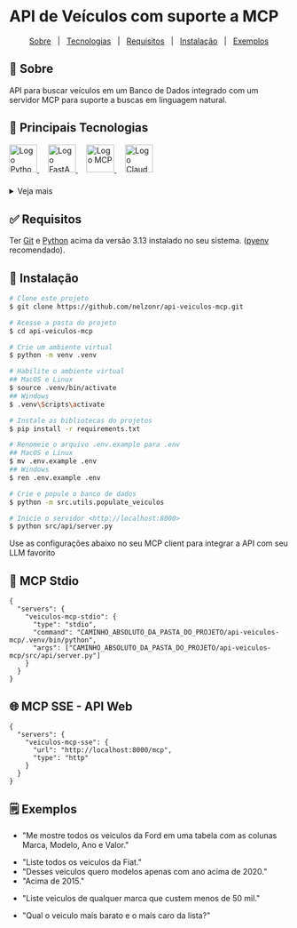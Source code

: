 # API de Veículos com suporte a MCP

<p align="center">
  <a href="#dart-sobre">Sobre</a> &#xa0; | &#xa0;
  <a href="#rocket-principais-tecnologias">Tecnologias</a> &#xa0; | &#xa0;
  <a href="#white_check_mark-requisitos">Requisitos</a> &#xa0; | &#xa0;
  <a href="#checkered_flag-instalação">Instalação</a> &#xa0; | &#xa0;
  <a href="#spiral_notepad-exemplos">Exemplos</a>
</p>

## :dart: Sobre ##

API para buscar veículos em um Banco de Dados integrado com um servidor MCP para suporte a buscas em linguagem natural.


## :rocket: Principais Tecnologias ##

<a href="https://www.python.org/">
  <img width="50" title="Python" alt="Logo Python" src="https://icon.icepanel.io/Technology/svg/Python.svg">
</a> &#xa0; &#xa0;

<a href="https://fastapi.tiangolo.com/">
  <img width="50" title="FastAPI" alt="Logo FastAPI" src="https://icon.icepanel.io/Technology/svg/FastAPI.svg">
</a> &#xa0; &#xa0;

<a href="https://modelcontextprotocol.io/">
  <img width="50" title="Model Context Protocol (MCP)" alt="Logo MCP" src="https://avatars.githubusercontent.com/u/182288589?s=200&v=4">
</a> &#xa0; &#xa0;

<a href="https://claude.ai">
  <img width="50" title="Claude" alt="Logo Claude" src="https://images.seeklogo.com/logo-png/55/1/claude-logo-png_seeklogo-554534.png">
</a>

###

<details>
  <summary>Veja mais</summary>

  ###

  * [FastAPI-MCP](https://github.com/tadata-org/fastapi_mcp)
  * [SQLAlchemy](https://www.sqlalchemy.org/)
  * [SQLite](https://www.sqlite.org/)
  * [Faker](https://pypi.org/project/Faker/)
  * [pytest](https://docs.pytest.org/)
  * [OpenAI](https://openai.com)

</details>

## :white_check_mark: Requisitos ##

Ter [Git](https://git-scm.com) e [Python](https://nodejs.org/en/) acima da versão 3.13 instalado no seu sistema. ([pyenv](https://github.com/pyenv/pyenv) recomendado).

## :checkered_flag: Instalação ##

```bash
# Clone este projeto
$ git clone https://github.com/nelzonr/api-veiculos-mcp.git

# Acesse a pasta do projeto
$ cd api-veiculos-mcp

# Crie um ambiente virtual
$ python -m venv .venv

# Habilite o ambiente virtual
## MacOS e Linux
$ source .venv/bin/activate
## Windows
$ .venv\Scripts\activate

# Instale as bibliotecas do projetos
$ pip install -r requirements.txt

# Renomeie o arquivo .env.example para .env
## MacOS e Linux
$ mv .env.example .env
## Windows
$ ren .env.example .env

# Crie e popule o banco de dados
$ python -m src.utils.populate_veiculos

# Inicie o servidor <http://localhost:8000>
$ python src/api/server.py
```

Use as configurações abaixo no seu MCP client para integrar a API com seu LLM favorito

## :robot: MCP Stdio ##

```
{
  "servers": {
    "veiculos-mcp-stdio": {
      "type": "stdio",
      "command": "CAMINHO_ABSOLUTO_DA_PASTA_DO_PROJETO/api-veiculos-mcp/.venv/bin/python",
      "args": ["CAMINHO_ABSOLUTO_DA_PASTA_DO_PROJETO/api-veiculos-mcp/src/api/server.py"]
    }
  }
}
```

## :globe_with_meridians: MCP SSE - API Web ##

```
{
  "servers": {
    "veiculos-mcp-sse": {
      "url": "http://localhost:8000/mcp",
      "type": "http"
    }
  }
}
```

## :spiral_notepad: Exemplos ##

* "Me mostre todos os veiculos da Ford em uma tabela com as colunas Marca, Modelo, Ano e Valor."

- "Liste todos os veiculos da Fiat."
- "Desses veiculos quero modelos apenas com ano acima de 2020."
- "Acima de 2015."

* "Liste veiculos de qualquer marca que custem menos de 50 mil."

- "Qual o veiculo mais barato e o mais caro da lista?"
